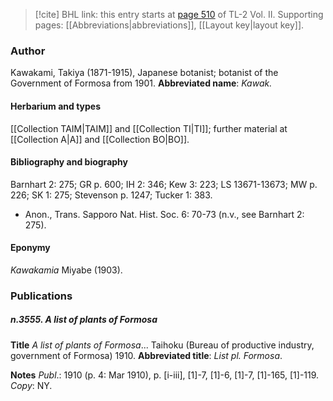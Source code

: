 > [!cite] BHL link: this entry starts at [page 510](https://www.biodiversitylibrary.org/page/33068752) of TL-2 Vol. II.
> Supporting pages: [[Abbreviations|abbreviations]], [[Layout key|layout key]].

### Author

Kawakami, Takiya (1871-1915), Japanese botanist; botanist of the Government of Formosa from 1901. 
**Abbreviated name**: *Kawak.*

#### Herbarium and types

[[Collection TAIM|TAIM]] and [[Collection TI|TI]]; further material at [[Collection A|A]] and [[Collection BO|BO]].

#### Bibliography and biography

Barnhart 2: 275; GR p. 600; IH 2: 346; Kew 3: 223; LS 13671-13673; MW p. 226; SK 1: 275; Stevenson p. 1247; Tucker 1: 383.
- Anon., Trans. Sapporo Nat. Hist. Soc. 6: 70-73 (n.v., see Barnhart 2: 275).

#### Eponymy

*Kawakamia* Miyabe (1903).

### Publications

##### n.3555. A list of plants of Formosa

**Title**
*A list of plants of Formosa*... Taihoku (Bureau of productive industry, government of Formosa) 1910.
**Abbreviated title**: *List pl. Formosa*.

**Notes**
*Publ*.: 1910 (p. 4: Mar 1910), p. \[i-iii\], \[1\]-7, \[1\]-6, \[1\]-7, \[1\]-165, \[1\]-119. *Copy*: NY.

